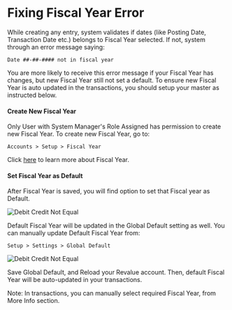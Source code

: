 # Fixing Fiscal Year Error

While creating any entry, system validates if dates (like Posting Date, Transaction Date etc.) belongs to Fiscal Year selected. If not, system through an error message saying:

`Date ##-##-#### not in fiscal year`

You are more likely to receive this error message if your Fiscal Year has changes, but new Fiscal Year still not set a default. To ensure new Fiscal Year is auto updated in the transactions, you should setup your master as instructed below.

#### Create New Fiscal Year

Only User with System Manager's Role Assigned has permission to create new Fiscal Year. To create new Fiscal Year, go to:

`Accounts > Setup > Fiscal Year`

Click [here]({{docs_base_url}}/user/manual/en/accounts/setup/fiscal-year.html) to learn more about Fiscal Year.

#### Set Fiscal Year as Default

After Fiscal Year is saved, you will find option to set that Fiscal year as Default.

<img alt="Debit Credit Not Equal" class="screenshot" src="{{docs_base_url}}/assets/img/articles/fiscal-year-error-1.png">

Default Fiscal Year will be updated in the Global Default setting as well. You can manually update Default Fiscal Year from:

`Setup > Settings > Global Default`

<img alt="Debit Credit Not Equal" class="screenshot" src="{{docs_base_url}}/assets/img/articles/fiscal-year-error-2.png">

Save Global Default, and Reload your Revalue account. Then, default Fiscal Year will be auto-updated in your transactions.

Note: In transactions, you can manually select required Fiscal Year, from More Info section.

<!-- markdown -->